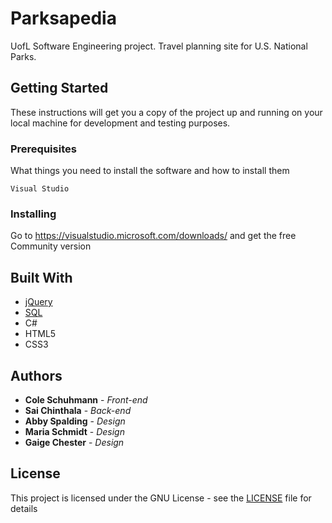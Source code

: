 # Parksapedia
UofL Software Engineering project. Travel planning site for U.S. National Parks.

## Getting Started

These instructions will get you a copy of the project up and running on your local machine for development and testing purposes.

### Prerequisites

What things you need to install the software and how to install them

```
Visual Studio
```

### Installing

Go to https://visualstudio.microsoft.com/downloads/ and get the free Community version

## Built With

* [jQuery](https://jquery.com/)
* [SQL](https://docs.microsoft.com/en-us/sql/ssms/download-sql-server-management-studio-ssms?view=sql-server-ver15)
* C#
* HTML5
* CSS3

## Authors

* **Cole Schuhmann** - *Front-end*
* **Sai Chinthala** - *Back-end*
* **Abby Spalding** - *Design*
* **Maria Schmidt** - *Design*
* **Gaige Chester** - *Design*

## License

This project is licensed under the GNU License - see the [LICENSE](LICENSE) file for details
